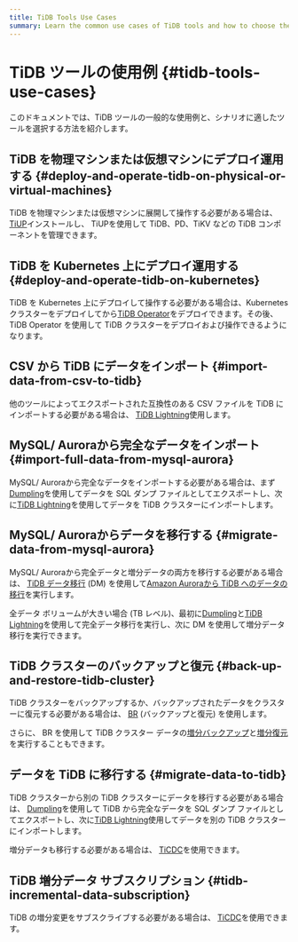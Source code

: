 ```yaml
---
title: TiDB Tools Use Cases
summary: Learn the common use cases of TiDB tools and how to choose the tools.
---
```


# TiDB ツールの使用例 {#tidb-tools-use-cases}

このドキュメントでは、TiDB ツールの一般的な使用例と、シナリオに適したツールを選択する方法を紹介します。

## TiDB を物理マシンまたは仮想マシンにデプロイ運用する {#deploy-and-operate-tidb-on-physical-or-virtual-machines}

TiDB を物理マシンまたは仮想マシンに展開して操作する必要がある場合は、 [TiUP](/tiup/tiup-overview.md)インストールし、 TiUPを使用して TiDB、PD、TiKV などの TiDB コンポーネントを管理できます。

## TiDB を Kubernetes 上にデプロイ運用する {#deploy-and-operate-tidb-on-kubernetes}

TiDB を Kubernetes 上にデプロイして操作する必要がある場合は、Kubernetes クラスターをデプロイしてから[TiDB Operator](https://docs.pingcap.com/tidb-in-kubernetes/stable)をデプロイできます。その後、 TiDB Operator を使用して TiDB クラスターをデプロイおよび操作できるようになります。

## CSV から TiDB にデータをインポート {#import-data-from-csv-to-tidb}

他のツールによってエクスポートされた互換性のある CSV ファイルを TiDB にインポートする必要がある場合は、 [TiDB Lightning](/tidb-lightning/tidb-lightning-overview.md)使用します。

## MySQL/ Auroraから完全なデータをインポート {#import-full-data-from-mysql-aurora}

MySQL/ Auroraから完全なデータをインポートする必要がある場合は、まず[Dumpling](/dumpling-overview.md)を使用してデータを SQL ダンプ ファイルとしてエクスポートし、次に[TiDB Lightning](/tidb-lightning/tidb-lightning-overview.md)を使用してデータを TiDB クラスターにインポートします。

## MySQL/ Auroraからデータを移行する {#migrate-data-from-mysql-aurora}

MySQL/ Auroraから完全データと増分データの両方を移行する必要がある場合は、 [TiDB データ移行](/dm/dm-overview.md) (DM) を使用して[Amazon Auroraから TiDB へのデータの移行](/migrate-aurora-to-tidb.md)を実行します。

全データ ボリュームが大きい場合 (TB レベル)、最初に[Dumpling](/dumpling-overview.md)と[TiDB Lightning](/tidb-lightning/tidb-lightning-overview.md)を使用して完全データ移行を実行し、次に DM を使用して増分データ移行を実行できます。

## TiDB クラスターのバックアップと復元 {#back-up-and-restore-tidb-cluster}

TiDB クラスターをバックアップするか、バックアップされたデータをクラスターに復元する必要がある場合は、 [BR](/br/backup-and-restore-overview.md) (バックアップと復元) を使用します。

さらに、 BR を使用して TiDB クラスター データの[増分バックアップ](/br/br-incremental-guide.md#back-up-incremental-data)と[増分復元](/br/br-incremental-guide.md#restore-incremental-data)を実行することもできます。

## データを TiDB に移行する {#migrate-data-to-tidb}

TiDB クラスターから別の TiDB クラスターにデータを移行する必要がある場合は、 [Dumpling](/dumpling-overview.md)を使用して TiDB から完全なデータを SQL ダンプ ファイルとしてエクスポートし、次に[TiDB Lightning](/tidb-lightning/tidb-lightning-overview.md)使用してデータを別の TiDB クラスターにインポートします。

増分データも移行する必要がある場合は、 [TiCDC](/ticdc/ticdc-overview.md)を使用できます。

## TiDB 増分データ サブスクリプション {#tidb-incremental-data-subscription}

TiDB の増分変更をサブスクライブする必要がある場合は、 [TiCDC](/ticdc/ticdc-overview.md)を使用できます。

